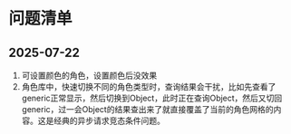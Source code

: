 # 问题清单

## 2025-07-22
1. 可设置颜色的角色，设置颜色后没效果
2. 角色库中，快速切换不同的角色类型时，查询结果会干扰，比如先查看了generic正常显示，然后切换到Object，此时正在查询Object，然后又切回generic，过一会Object的结果查出来了就直接覆盖了当前的角色网格的内容。这是经典的异步请求竞态条件问题。